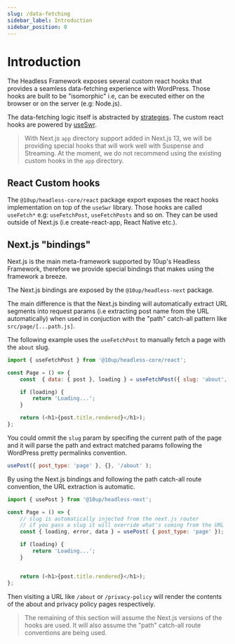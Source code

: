 ```yaml
---
slug: /data-fetching
sidebar_label: Introduction
sidebar_position: 0
---
```


# Introduction

The Headless Framework exposes several custom react hooks that provides a seamless data-fetching experience with WordPress. Those hooks are built to be "isomorphic" i.e, can be executed either on the browser or on the server (e.g: Node.js).

The data-fetching logic itself is abstracted by [strategies](/api/classes/10up_headless_core.AbstractFetchStrategy/). The custom react hooks are powered by [useSwr](https://swr.vercel.app/).

> With Next.js `app` directory support added in Next.js 13, we will be providing special hooks that will work well with Suspense and Streaming. At the moment, we do not recommend using the existing custom hooks in the `app` directory.

## React Custom hooks

The `@10up/headless-core/react` package export exposes the react hooks implementation on top of the `useSwr` library. Those hooks are called `useFetch*` e.g: `useFetchPost`, `useFetchPosts` and so on. They can be used outside of Next.js (i.e create-react-app, React Native etc.).

## Next.js "bindings" 

Next.js is the main meta-framework supported by 10up's Headless Framework, therefore we provide special bindings that makes using the framework a breeze.

The Next.js bindings are exposed by the `@10up/headless-next` package.

The main difference is that the Next.js binding will automatically extract URL segments into request params (i.e extracting post name from the URL automatically) when used in conjuction with the "path" catch-all pattern like `src/page/[...path.js]`.

The following example uses the `useFetchPost` to manually fetch a page with the `about` slug.

```js
import { useFetchPost } from '@10up/headless-core/react';

const Page = () => {
    const  { data: { post }, loading } = useFetchPost({ slug: 'about', post_type: 'page' } );

    if (loading) {
        return 'Loading...';
    }

    return (<h1>{post.title.rendered}</h1>);
};
```

You could ommit the `slug` param by specifing the current path of the page and it will parse the path and extract matched params following the WordPress pretty permalinks convention.

```js
usePost({ post_type: 'page' }, {}, '/about' );
```

By using the Next.js bindings and following the path catch-all route convention, the URL extraction is automatic.

```js title="src/pages/[...path].js"
import { usePost } from '@10up/headless-next';

const Page = () => {
    // slug is automatically injected from the next.js router
    // if you pass a slug it will override what's coming from the URL
	const { loading, error, data } = usePost( { post_type: 'page' });

	if (loading) {
		return 'Loading...';
	}


	return (<h1>{post.title.rendered}</h1>);
};
```

Then visiting a URL like `/about` or `/privacy-policy` will render the contents of the about and privacy policy pages respectively.

> The remaining of this section will assume the Next.js versions of the hooks are used. It will also assume the "path" catch-all route conventions are being used.